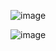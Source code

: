 
![image](https://github.com/user-attachments/assets/a4dd9bd9-536d-4842-9a3c-f39286635cdf)


![image](https://github.com/user-attachments/assets/96603e83-4ced-474e-824f-c79b9ccbde3e)

